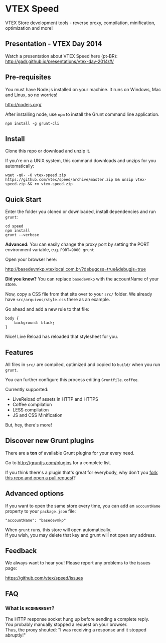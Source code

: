VTEX Speed
=====

VTEX Store development tools - reverse proxy, compilation, minification, optimization and more!

## Presentation - VTEX Day 2014

Watch a presentation about VTEX Speed here (pt-BR): http://gadr.github.io/presentations/vtex-day-2014/#/

## Pre-requisites

You must have Node.js installed on your machine. It runs on Windows, Mac and Linux, so no worries!  

http://nodejs.org/

After installing node, use `npm` to install the Grunt command line application.

    npm install -g grunt-cli

## Install

Clone this repo or download and unzip it.

If you're on a UNIX system, this command downloads and unzips for you automatically:

    wget -qO- -O vtex-speed.zip https://github.com/vtex/speed/archive/master.zip && unzip vtex-speed.zip && rm vtex-speed.zip


## Quick Start

Enter the folder you cloned or downloaded, install dependencies and run `grunt`:

    cd speed
    npm install
    grunt --verbose

**Advanced:** You can easily change the proxy port by setting the PORT environment variable, e.g. `PORT=9000 grunt`

Open your browser here:  

http://basedevmkp.vtexlocal.com.br/?debugcss=true&debugjs=true

**Did you know?**  You can replace `basedevmkp` with the accountName of your store.

Now, copy a CSS file from that site over to your `src/` folder.
We already have `src/arquivos/style.css` there as an example.

Go ahead and add a new rule to that file:

    body {
        background: black;
    }

Nice! Live Reload has reloaded that stylesheet for you.

## Features

All files in `src/` are compiled, optimized and copied to `build/` when you run `grunt`.

You can further configure this process editing `Gruntfile.coffee`.

Currently supported:

- LiveReload of assets in HTTP and HTTPS
- Coffee compilation
- LESS compilation
- JS and CSS Minification

But, hey, there's more!

## Discover new Grunt plugins

There are a **ton** of available Grunt plugins for your every need.

Go to http://gruntjs.com/plugins for a complete list.

If you think there's a plugin that's great for everybody, why don't you [fork this repo and open a pull request](https://github.com/vtex/speed/fork)?

## Advanced options

If you want to open the same store every time, you can add an `accountName` property to your `package.json` file:

    "accountName": "basedevmkp"

When `grunt` runs, this store will open automatically.  
If you wish, you may delete that key and grunt will not open any address.

## Feedback

We always want to hear you! Please report any problems to the issues page:

https://github.com/vtex/speed/issues

## FAQ

### What is `ECONNRESET`?

The HTTP response socket hung up before sending a complete reply.  
You probably manually stopped a request on your browser.  
Thus, the proxy shouted: "I was receiving a response and it stopped abruptly!"
